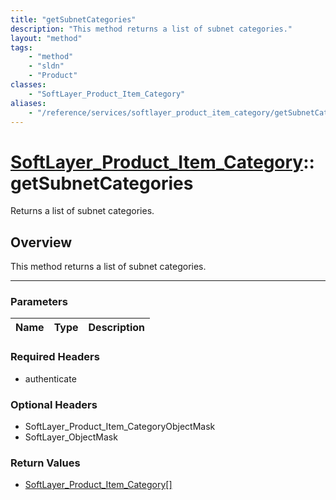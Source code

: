 ```yaml
---
title: "getSubnetCategories"
description: "This method returns a list of subnet categories."
layout: "method"
tags:
    - "method"
    - "sldn"
    - "Product"
classes:
    - "SoftLayer_Product_Item_Category"
aliases:
    - "/reference/services/softlayer_product_item_category/getSubnetCategories"
---
```

# [SoftLayer_Product_Item_Category](/reference/services/SoftLayer_Product_Item_Category)::getSubnetCategories


Returns a list of subnet categories.


## Overview 
This method returns a list of subnet categories.

-----

### Parameters 
|Name | Type | Description |
| --- | --- | --- |


### Required Headers
* authenticate


### Optional Headers
* SoftLayer_Product_Item_CategoryObjectMask
* SoftLayer_ObjectMask

### Return Values
* <a href='/reference/datatypes/SoftLayer_Product_Item_Category'>SoftLayer_Product_Item_Category[] </a>




